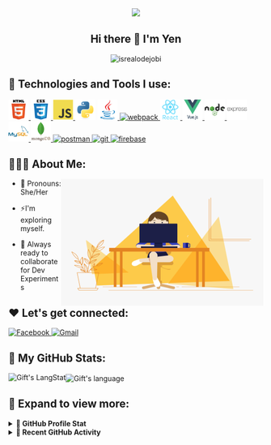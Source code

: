 <!--
**HoHongYen/HoHongYen** is a ✨ _special_ ✨ repository because its `README.md` (this file) appears on your GitHub profile.

Here are some ideas to get you started:

- 🔭 I’m currently working on ...
- 🌱 I’m currently learning ...
- 👯 I’m looking to collaborate on ...
- 🤔 I’m looking for help with ...
- 💬 Ask me about ...
- 📫 How to reach me: ...
- 😄 Pronouns: ...
- ⚡ Fun fact: ...
-->

<!-- Heading begin -->
<div id="header" align="center">
  <img src="https://media3.giphy.com/media/lfZahQ89QU3ruLvjL1/giphy.gif?cid=ecf05e47vxoavkx2ngiysqd5m3mkohh1i1uiplz8lamgoatf&ep=v1_gifs_search&rid=giphy.gif&ct=g" width="100"/>
</div>
<h2 align="center">Hi there 👋 I'm Yen</h2>
<!-- Heading end -->


<!-- Profile Views begin -->
<p align="center"> <img src="https://komarev.com/ghpvc/?username=HoHongYen&label=Profile%20views&color=0e75b6&style=flat" alt="isrealodejobi" />
</p>
<!-- Profile Views end -->

<!-- Techs and tools begin -->
<h2 align="left"> 🌈 Technologies and Tools I use:</h2>
<p align="left">
    <a href="https://www.w3.org/html/" target="_blank"> <img src="https://raw.githubusercontent.com/devicons/devicon/master/icons/html5/html5-original-wordmark.svg" alt="html5" width="40" height="40"/> </a>
    <a href="https://www.w3schools.com/css/" target="_blank"> <img src="https://raw.githubusercontent.com/devicons/devicon/master/icons/css3/css3-original-wordmark.svg" alt="css3" width="40" height="40"/> </a>
    <a href="https://developer.mozilla.org/en-US/docs/Web/JavaScript" target="_blank"> <img src="https://raw.githubusercontent.com/devicons/devicon/master/icons/javascript/javascript-original.svg" alt="javascript" width="40" height="40"/> </a>
    <a href="https://www.python.org" target="_blank" rel="noreferrer"> <img src="https://raw.githubusercontent.com/devicons/devicon/master/icons/python/python-original.svg" alt="python" width="40" height="40"/></a>
    <a href="https://www.java.com" target="_blank" rel="noreferrer"> <img src="https://raw.githubusercontent.com/devicons/devicon/master/icons/java/java-original.svg" alt="java" width="40" height="40"/>
    <a href="https://webpack.js.org/" target="_blank"> <img src="https://www.vectorlogo.zone/logos/js_webpack/js_webpack-icon.svg" alt="webpack" width="40" height="40"/> </a>
    <a href="https://reactjs.org/" target="_blank"> <img src="https://raw.githubusercontent.com/devicons/devicon/master/icons/react/react-original-wordmark.svg" alt="react" width="40" height="40"/> </a>
    <a href="https://vuejs.org/" target="_blank" rel="noreferrer"> <img src="https://raw.githubusercontent.com/devicons/devicon/master/icons/vuejs/vuejs-original-wordmark.svg" alt="vuejs" width="40" height="40"/>
    <a href="https://nodejs.org" target="_blank"> <img src="https://raw.githubusercontent.com/devicons/devicon/master/icons/nodejs/nodejs-original-wordmark.svg" alt="nodejs" width="40" height="40"/> </a>
    <a href="https://expressjs.com" target="_blank"> <img src="https://raw.githubusercontent.com/devicons/devicon/master/icons/express/express-original-wordmark.svg" alt="express" width="40" height="40"/> </a>
    <a href="https://www.mysql.com/" target="_blank"> <img src="https://github.com/devicons/devicon/blob/master/icons/mysql/mysql-original-wordmark.svg" title="MySQL"  alt="MySQL" width="40" height="40"/> </a>
    <a href="https://www.mongodb.com/" target="_blank"> <img src="https://raw.githubusercontent.com/devicons/devicon/master/icons/mongodb/mongodb-original-wordmark.svg" alt="mongodb" width="40" height="40"/> </a>
    <a href="https://www.postman.com/" target="_blank"> <img src="https://www.vectorlogo.zone/logos/getpostman/getpostman-icon.svg" alt="postman" width="40" height="40"/> </a>
    <a href="https://git-scm.com/" target="_blank"> <img src="https://www.vectorlogo.zone/logos/git-scm/git-scm-icon.svg" alt="git" width="40" height="40"/> </a>
    <a href="https://firebase.google.com/" target="_blank"> <img src="https://www.vectorlogo.zone/logos/firebase/firebase-icon.svg" alt="firebase" width="40" height="40"/> </a>
<!--     <a href="https://expressjs.com" target="_blank">  </a> -->
</p>
<!-- Techs and tools end -->

<!-- About section begin -->
<h2 align="left">👨🏻‍💻 About Me:</h2>
<!-- code gif-->
<img align="right" alt="GIF" src="./code.gif" width="400" height="250" />

- 🍊 Pronouns: She/Her  

- ⚡I'm exploring myself.
  
- 🚀 Always ready to collaborate for Dev Experiments
 
<!-- About section: END -->

<!-- Connected begin -->
<h2 align="left">❤️ Let's get connected:</h2>
 <a href="https://www.facebook.com/hongyen.ho.988">
    <img src="https://img.shields.io/badge/Facebook-1877F2?style=for-the-badge&logo=facebook&logoColor=white" alt="Facebook"/>
 </a>
  <a href="">
    <img src="https://img.shields.io/badge/Gmail-D14836?style=for-the-badge&logo=gmail&logoColor=white" alt="Gmail"/>
 </a>
<!-- Connected end -->


<!-- GitHub section begin -->
 <h2 align="left">🌻 My GitHub Stats:</h2>
<div>
  <img align="left" src="https://github-readme-streak-stats.herokuapp.com/?user=HoHongYen" alt="Gift's LangStat" />
  <img align="center" src="https://github-readme-stats.vercel.app/api/top-langs?username=HoHongYen&langs_count=10&show_icons=true&layout=compact&theme=light" alt="Gift's language" height="192px"  width="300px"/>
</div>

<!-- More begin -->
<h2 align="left">🍏 Expand to view more:</h2>
<details> 
  <summary><b>🔭 GitHub Profile Stat</b></summary>
  <img src="https://github-readme-stats.anuraghazra1.vercel.app/api?username=HoHongYen&show_icons=true&theme=cobalt" />
</details> 
<details>
  <summary><b>🌱 Recent GitHub Activity</b></summary>
  <br/>
   <a href="https://github.com/HoHongYen/"><img alt="Gift' Activity Graph" src="https://github-readme-activity-graph.vercel.app/graph?username=HoHongYen" /></a>
  <br/>
</details>
<!-- More end -->
